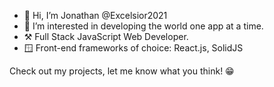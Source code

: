 - 👋 Hi, I’m Jonathan @Excelsior2021
- 👀 I’m interested in developing the world one app at a time.
- ⚒️ Full Stack JavaScript Web Developer.
- 🪟 Front-end frameworks of choice: React.js, SolidJS


Check out my projects, let me know what you think! 😁

<!---
Excelsior2021/Excelsior2021 is a ✨ special ✨ repository because its `README.md` (this file) appears on your GitHub profile.
You can click the Preview link to take a look at your changes.
--->
